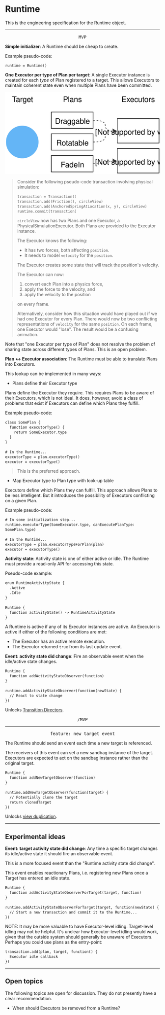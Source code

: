 # Runtime

This is the engineering specification for the Runtime object.

---

<p style="text-align:center"><tt>MVP</tt></p>

**Simple initializer**: A Runtime should be cheap to create.

Example pseudo-code:

    runtime = Runtime()

**One Executor per type of Plan per target**: A single Executor instance is created for each *type* of Plan registered to a target. This allows Executors to maintain coherent state even when multiple Plans have been committed.

![](../../_assets/OneExecutor.svg)

> Consider the following pseudo-code transaction involving physical simulation:
> 
>     transaction = Transaction()
>     transaction.add(Friction(), circleView)
>     transaction.add(AnchoredSpringAtLocation(x, y), circleView)
>     runtime.commit(transaction)
> 
> `circleView` now has two Plans and one Executor, a PhysicalSimulationExecutor. Both Plans are provided to the Executor instance.
> 
> The Executor knows the following:
> 
> - It has two forces, both affecting `position`.
> - It needs to model `velocity` for the `position`.
> 
> The Executor creates some state that will track the position's velocity.
> 
> The Executor can now:
> 
> 1. convert each Plan into a physics force,
> 2. apply the force to the velocity, and
> 3. apply the velocity to the position

> on every frame.
> 
> Alternatively, consider how this situation would have played out if we had one Executor for every Plan. There would now be two conflicting representations of `velocity` for the same `position`. On each frame, one Executor would "lose". The result would be a confusing animation.

Note that "one Executor per type of Plan" does not resolve the problem of sharing state across different types of Plans. This is an open problem.

**Plan ↔ Executor association**: The Runtime must be able to translate Plans into Executors.

This lookup can be implemented in many ways:

- Plans define their Executor type

Plans define the Executor they require. This requires Plans to be aware of their Executors, which is not ideal. It does, however, avoid a class of problems that exist if Executors can define which Plans they fulfill.

Example pseudo-code:

    class SomePlan {
      function executorType() {
        return SomeExecutor.type
      }
    }
    
    # In the Runtime...
    executorType = plan.executorType()
    executor = executorType()

> This is the preferred approach.

- Map Executor type to Plan type with look-up table

Executors define which Plans they can fulfill. This approach allows Plans to be less intelligent. But it introduces the possibility of Executors conflicting on a given Plan.

Example pseudo-code:

    # In some initialization step...
    runtime.executorType(SomeExecutor.type, canExecutePlanType: SomePlan.type)
    
    # In the Runtime...
    executorType = plan.executorTypeForPlan(plan)
    executor = executorType()

**Activity state**: Activity state is one of either active or idle. The Runtime must provide a read-only API for accessing this state.

Pseudo-code example:

    enum RuntimeActivityState {
      .Active
      .Idle
    }
    
    Runtime {
      function activityState() -> RuntimeActivityState
    }

A Runtime is active if any of its Executor instances are active. An Executor is active if either of the following conditions are met:

- The Executor has an active remote execution.
- The Executor returned `true` from its last update event.

**Event: activity state did change**: Fire an observable event when the idle/active state changes.

    Runtime {
      function addActivityStateObserver(function)
    }
    
    runtime.addActivityStateObserver(function(newState) {
      // React to state change
    })

Unlocks [Transition Directors](../transition_directors.md).

<p style="text-align:center"><tt>/MVP</tt></p>

---

<p style="text-align:center"><tt>feature: new target event</tt></p>

The Runtime should send an event each time a new target is referenced.

The receivers of this event can set a new sandbag instance of the target. Executors are expected to act on the sandbag instance rather than the original target.

    Runtime {
      function addNewTargetObserver(function)
    }
    
    runtime.addNewTargetObserver(function(target) {
      // Potentially clone the target
      return clonedTarget
    })

Unlocks [view duplication](../view_duplication.md).

---

## Experimental ideas

**Event: target activity state did change**: Any time a specific target changes its idle/active state it should fire an observable event.

This is a more focused event than the "Runtime activity state did change".

This event enables reactionary Plans, i.e. registering new Plans once a Target has entered an idle state.

    Runtime {
      function addActivityStateObserverForTarget(target, function)
    }
    
    runtime.addActivityStateObserverForTarget(target, function(newState) {
      // Start a new transaction and commit it to the Runtime...
    })

NOTE: It may be more valuable to have Executor-level idling. Target-level idling may not be helpful. It's unclear how Executor-level idling would work, given that the outside system should generally be unaware of Executors. Perhaps you could use plans as the entry-point:

    transaction.add(plan, target, function() {
      Executor idle callback
    })

---

## Open topics

The following topics are open for discussion. They do not presently have a clear recommendation.

- When should Executors be removed from a Runtime?